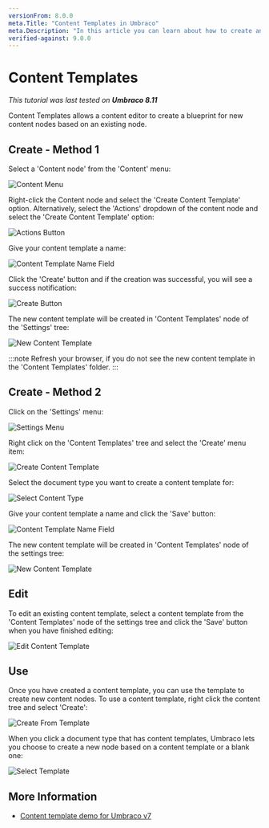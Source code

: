 ```yaml
---
versionFrom: 8.0.0
meta.Title: "Content Templates in Umbraco"
meta.Description: "In this article you can learn about how to create and use Content Templates in Umbraco."
verified-against: 9.0.0
---
```


# Content Templates

_This tutorial was last tested on **Umbraco 8.11**_

Content Templates allows a content editor to create a blueprint for new content nodes based on an existing node.

## Create - Method 1

Select a 'Content node' from the 'Content' menu:

![Content Menu](images/v8-01-Content-Menu.png)

Right-click the Content node and select the 'Create Content Template' option. Alternatively, select the 'Actions' dropdown of the content node and select the 'Create Content Template' option:

![Actions Button](images/v8-02-Actions-Menu.png)

Give your content template a name:

![Content Template Name Field](images/v8-03-Name-Content-Template.png)

Click the 'Create' button and if the creation was successful, you will see a success notification:

![Create Button](images/v8-04-Save-Content-Template.png)

The new content template will be created in 'Content Templates' node of the 'Settings' tree:

![New Content Template](images/v8-05-Find-Content-Template.png)

:::note
Refresh your browser, if you do not see the new content template in the 'Content Templates' folder.
:::

## Create - Method 2

Click on the 'Settings' menu:

![Settings Menu](images/v8-07-Settings-Menu.png)

Right click on the 'Content Templates' tree and select the 'Create' menu item:

![Create Content Template](images/v8-08-Create-Content-Template.png)

Select the document type you want to create a content template for:

![Select Content Type](images/v8-09-Select-Content-Type.png)

Give your content template a name and click the 'Save' button:

![Content Template Name Field](images/v8-10-Save-Template.png)

The new content template will be created in 'Content Templates' node of the settings tree:

![New Content Template](images/v8-11-Find-Template.png)

## Edit

To edit an existing content template, select a content template from the 'Content Templates' node of the settings tree and click the 'Save' button when you have finished editing:

![Edit Content Template](images/v8-06-Edit-Content-Template.png)

## Use

Once you have created a content template, you can use the template to create new content nodes. To use a content template, right click the content tree and select 'Create':

![Create From Template](images/v8-12-Create-From-Template.png)

When you click a document type that has content templates, Umbraco lets you choose to create a new node based on a content template or a blank one:

![Select Template](images/v8-13-Select-Template.png)

## More Information

* [Content template demo for Umbraco v7](https://www.youtube.com/watch?v=AEutrBnXZ-Q)
